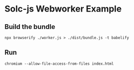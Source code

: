 # Solc-js Webworker Example

## Build the bundle
`npx browserify ./worker.js > ./dist/bundle.js -t babelify`

## Run
`chromium --allow-file-access-from-files index.html`
